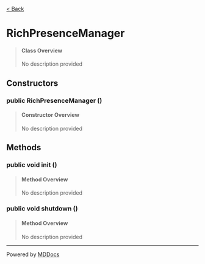[< Back](../README.md)
# RichPresenceManager #
>#### Class Overview ####
>No description provided
## Constructors ##
### public RichPresenceManager () ###
>#### Constructor Overview ####
>No description provided
>
## Methods ##
### public void init () ###
>#### Method Overview ####
>No description provided
>
### public void shutdown () ###
>#### Method Overview ####
>No description provided
>

---
Powered by [MDDocs](https://github.com/VRCube/MDDocs)